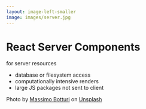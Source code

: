 ```yaml
---
layout: image-left-smaller
image: images/server.jpg
---
```


<h1 class="h1-small">React Server Components</h1>

<span v-click class="featured">for server resources</span>

<v-clicks class="mt-8">

- database or filesystem access
- computationally intensive renders
- large JS packages not sent to client

</v-clicks>

<Caption>Photo by <a href="https://unsplash.com/@wildmax?utm_source=unsplash&utm_medium=referral&utm_content=creditCopyText">Massimo Botturi</a> on <a href="https://unsplash.com/photos/zFYUsLk_50Y?utm_source=unsplash&utm_medium=referral&utm_content=creditCopyText">Unsplash</a></Caption>